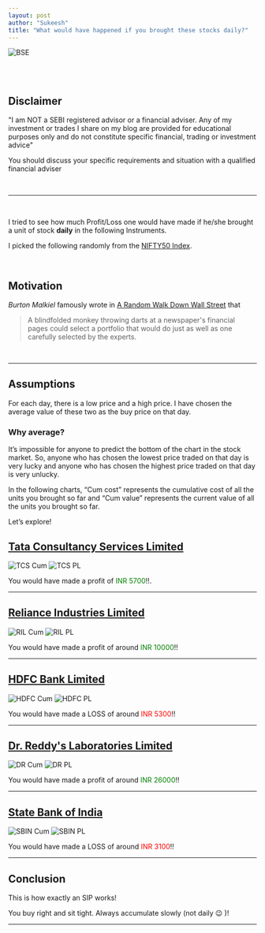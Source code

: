 ```yaml
---
layout: post
author: "Sukeesh"
title: "What would have happened if you brought these stocks daily?"
---
```



![BSE](../assets/images/may2020/bse.jpg "Bombay Stock Exchange")

<br><br>

## Disclaimer

"I am NOT a SEBI registered advisor or a financial adviser. Any of my investment or trades I share on my blog are provided for educational purposes only and do not constitute specific financial, trading or investment advice"

You should discuss your specific requirements and situation with a qualified financial adviser

<br>

----------

<br>

I tried to see how much Profit/Loss one would have made if he/she brought a unit of stock <b>daily</b> in the following Instruments.

I picked the following randomly from the [NIFTY50 Index](https://www1.nseindia.com/live_market/dynaContent/live_watch/equities_stock_watch.htm).

<br>

## Motivation

<i>Burton Malkiel</i> famously wrote in [A Random Walk Down Wall Street](https://amzn.to/2zXGVdu) that
> A blindfolded monkey throwing darts at a newspaper's financial pages could select a portfolio that would do just as well as one carefully selected by the experts.

<br>

----------

## Assumptions

For each day, there is a low price and a high price. I have chosen the average value of these two as the buy price on that day. 

### Why average?

It’s impossible for anyone to predict the bottom of the chart in the stock market. So, anyone who has chosen the lowest price traded on that day is very lucky and anyone who has chosen the highest price traded on that day is very unlucky.


In the following charts, “Cum cost” represents the cumulative cost of all the units you brought so far and “Cum value” represents the current value of all the units you brought so far.

Let’s explore!

## [Tata Consultancy Services Limited](https://www1.nseindia.com/live_market/dynaContent/live_watch/get_quote/GetQuote.jsp?symbol=TCS)

![TCS Cum](../assets/images/may2020/tcs_cum.png "TCS")
![TCS PL](../assets/images/may2020/tcs_pl.png "TCS")

You would have made a profit of <span style="color:green">INR 5700</span>!!.

-------------

## [Reliance Industries Limited](https://www1.nseindia.com/live_market/dynaContent/live_watch/get_quote/GetQuote.jsp?symbol=RELIANCE)

![RIL Cum](../assets/images/may2020/ril_cum.png "RIL")
![RIL PL](../assets/images/may2020/ril_pl.png "RIL")

You would have made a profit of around <span style="color:green">INR 10000</span>!!

-------------

## [HDFC Bank Limited](https://www1.nseindia.com/live_market/dynaContent/live_watch/get_quote/GetQuote.jsp?symbol=HDFCBANK)

![HDFC Cum](../assets/images/may2020/hdfc_cum.png "hdfc")
![HDFC PL](../assets/images/may2020/hdfc_pl.png "hdfc")

You would have made a LOSS of around <span style="color:red">INR 5300</span>!!

-------------

## [Dr. Reddy's Laboratories Limited](https://www1.nseindia.com/live_market/dynaContent/live_watch/get_quote/GetQuote.jsp?symbol=DRREDDY)

![DR Cum](../assets/images/may2020/dr_cum.png "DR")
![DR PL](../assets/images/may2020/ril_pl.png "DR")

You would have made a profit of around <span style="color:green">INR 26000</span>!!

-------------

## [State Bank of India](https://www1.nseindia.com/live_market/dynaContent/live_watch/get_quote/GetQuote.jsp?symbol=SBIN)

![SBIN Cum](../assets/images/may2020/sbi_cum.png "SBIN")
![SBIN PL](../assets/images/may2020/sbi_pl.png "SBIN")

You would have made a LOSS of around <span style="color:red">INR 3100</span>!!

-------------

## Conclusion

This is how exactly an SIP works!

You buy right and sit tight. Always accumulate slowly (not daily :wink: )!

--------------
